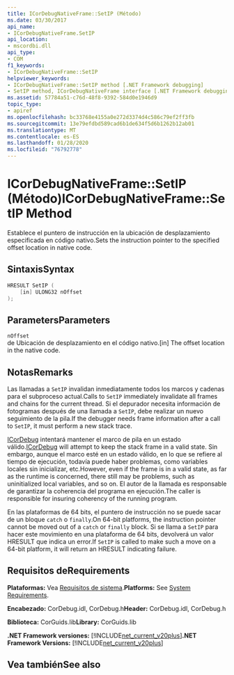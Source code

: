 ```yaml
---
title: ICorDebugNativeFrame::SetIP (Método)
ms.date: 03/30/2017
api_name:
- ICorDebugNativeFrame.SetIP
api_location:
- mscordbi.dll
api_type:
- COM
f1_keywords:
- ICorDebugNativeFrame::SetIP
helpviewer_keywords:
- ICorDebugNativeFrame::SetIP method [.NET Framework debugging]
- SetIP method, ICorDebugNativeFrame interface [.NET Framework debugging]
ms.assetid: 57784a51-c76d-48f8-9392-584d0e1946d9
topic_type:
- apiref
ms.openlocfilehash: bc33768e4155a0e272d3374d4c586c79ef2ff3fb
ms.sourcegitcommit: 13e79efdbd589cad6b1de634f5d6b1262b12ab01
ms.translationtype: MT
ms.contentlocale: es-ES
ms.lasthandoff: 01/28/2020
ms.locfileid: "76792778"
---
```

# <a name="icordebugnativeframesetip-method"></a><span data-ttu-id="a80ea-102">ICorDebugNativeFrame::SetIP (Método)</span><span class="sxs-lookup"><span data-stu-id="a80ea-102">ICorDebugNativeFrame::SetIP Method</span></span>
<span data-ttu-id="a80ea-103">Establece el puntero de instrucción en la ubicación de desplazamiento especificada en código nativo.</span><span class="sxs-lookup"><span data-stu-id="a80ea-103">Sets the instruction pointer to the specified offset location in native code.</span></span>  
  
## <a name="syntax"></a><span data-ttu-id="a80ea-104">Sintaxis</span><span class="sxs-lookup"><span data-stu-id="a80ea-104">Syntax</span></span>  
  
```cpp  
HRESULT SetIP (  
    [in] ULONG32 nOffset  
);  
```  
  
## <a name="parameters"></a><span data-ttu-id="a80ea-105">Parameters</span><span class="sxs-lookup"><span data-stu-id="a80ea-105">Parameters</span></span>  
 `nOffset`  
 <span data-ttu-id="a80ea-106">de Ubicación de desplazamiento en el código nativo.</span><span class="sxs-lookup"><span data-stu-id="a80ea-106">[in] The offset location in the native code.</span></span>  
  
## <a name="remarks"></a><span data-ttu-id="a80ea-107">Notas</span><span class="sxs-lookup"><span data-stu-id="a80ea-107">Remarks</span></span>  
 <span data-ttu-id="a80ea-108">Las llamadas a `SetIP` invalidan inmediatamente todos los marcos y cadenas para el subproceso actual.</span><span class="sxs-lookup"><span data-stu-id="a80ea-108">Calls to `SetIP` immediately invalidate all frames and chains for the current thread.</span></span> <span data-ttu-id="a80ea-109">Si el depurador necesita información de fotogramas después de una llamada a `SetIP`, debe realizar un nuevo seguimiento de la pila.</span><span class="sxs-lookup"><span data-stu-id="a80ea-109">If the debugger needs frame information after a call to `SetIP`, it must perform a new stack trace.</span></span>  
  
 <span data-ttu-id="a80ea-110">[ICorDebug](icordebug-interface.md) intentará mantener el marco de pila en un estado válido.</span><span class="sxs-lookup"><span data-stu-id="a80ea-110">[ICorDebug](icordebug-interface.md) will attempt to keep the stack frame in a valid state.</span></span> <span data-ttu-id="a80ea-111">Sin embargo, aunque el marco esté en un estado válido, en lo que se refiere al tiempo de ejecución, todavía puede haber problemas, como variables locales sin inicializar, etc.</span><span class="sxs-lookup"><span data-stu-id="a80ea-111">However, even if the frame is in a valid state, as far as the runtime is concerned, there still may be problems, such as uninitialized local variables, and so on.</span></span> <span data-ttu-id="a80ea-112">El autor de la llamada es responsable de garantizar la coherencia del programa en ejecución.</span><span class="sxs-lookup"><span data-stu-id="a80ea-112">The caller is responsible for insuring coherency of the running program.</span></span>  
  
 <span data-ttu-id="a80ea-113">En las plataformas de 64 bits, el puntero de instrucción no se puede sacar de un bloque `catch` o `finally`.</span><span class="sxs-lookup"><span data-stu-id="a80ea-113">On 64-bit platforms, the instruction pointer cannot be moved out of a `catch` or `finally` block.</span></span> <span data-ttu-id="a80ea-114">Si se llama a `SetIP` para hacer este movimiento en una plataforma de 64 bits, devolverá un valor HRESULT que indica un error.</span><span class="sxs-lookup"><span data-stu-id="a80ea-114">If `SetIP` is called to make such a move on a 64-bit platform, it will return an HRESULT indicating failure.</span></span>  
  
## <a name="requirements"></a><span data-ttu-id="a80ea-115">Requisitos de</span><span class="sxs-lookup"><span data-stu-id="a80ea-115">Requirements</span></span>  
 <span data-ttu-id="a80ea-116">**Plataformas:** Vea [Requisitos de sistema](../../../../docs/framework/get-started/system-requirements.md).</span><span class="sxs-lookup"><span data-stu-id="a80ea-116">**Platforms:** See [System Requirements](../../../../docs/framework/get-started/system-requirements.md).</span></span>  
  
 <span data-ttu-id="a80ea-117">**Encabezado:** CorDebug.idl, CorDebug.h</span><span class="sxs-lookup"><span data-stu-id="a80ea-117">**Header:** CorDebug.idl, CorDebug.h</span></span>  
  
 <span data-ttu-id="a80ea-118">**Biblioteca:** CorGuids.lib</span><span class="sxs-lookup"><span data-stu-id="a80ea-118">**Library:** CorGuids.lib</span></span>  
  
 <span data-ttu-id="a80ea-119">**.NET Framework versiones:** [!INCLUDE[net_current_v20plus](../../../../includes/net-current-v20plus-md.md)]</span><span class="sxs-lookup"><span data-stu-id="a80ea-119">**.NET Framework Versions:** [!INCLUDE[net_current_v20plus](../../../../includes/net-current-v20plus-md.md)]</span></span>  
  
## <a name="see-also"></a><span data-ttu-id="a80ea-120">Vea también</span><span class="sxs-lookup"><span data-stu-id="a80ea-120">See also</span></span>
